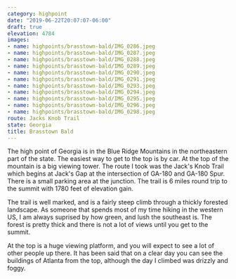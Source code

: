 ```yaml
---
category: highpoint
date: "2019-06-22T20:07:07-06:00"
draft: true
elevation: 4784
images:
- name: highpoints/brasstown-bald/IMG_0286.jpeg
- name: highpoints/brasstown-bald/IMG_0287.jpeg
- name: highpoints/brasstown-bald/IMG_0288.jpeg
- name: highpoints/brasstown-bald/IMG_0289.jpeg
- name: highpoints/brasstown-bald/IMG_0290.jpeg
- name: highpoints/brasstown-bald/IMG_0291.jpeg
- name: highpoints/brasstown-bald/IMG_0293.jpeg
- name: highpoints/brasstown-bald/IMG_0294.jpeg
- name: highpoints/brasstown-bald/IMG_0295.jpeg
- name: highpoints/brasstown-bald/IMG_0296.jpeg
- name: highpoints/brasstown-bald/IMG_0298.jpeg
route: Jacks Knob Trail
state: Georgia
title: Brasstown Bald
---
```

The high point of Georgia is in the Blue Ridge Mountains in the northeastern part of the state.  The easiest way to get to the top is by car.  At the top of the mountain is a big viewing tower.  The route I took was the Jack's Knob Trail which begins at Jack's Gap at the intersection of GA-180 and GA-180 Spur.  There is a small parking area at the junction.  The trail is 6 miles round trip to the summit with 1780 feet of elevation gain.

The trail is well marked, and is a fairly steep climb through a thickly forested landscape.  As someone that spends most of my time hiking in the western US, I am always suprised by how green, and lush the southeast is.  The forest is pretty thick and there is not a lot of views until you get to the summit.

At the top is a huge viewing platform, and you will expect to see a lot of other people up there.  It has been said that on a clear day you can see the buildings of Atlanta from the top, although the day I climbed was drizzly and foggy.
